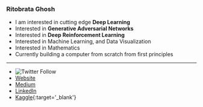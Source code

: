 ### Ritobrata Ghosh
- I am interested in cutting edge **Deep Learning**
- Interested in **Generative Adversarial Networks**
- Interested in **Deep Reinforcement Learning**
- Interested in Machine Learning, and Data Visualization
- Interested in Mathematics
- Currently building a computer from scratch from first principles

____
- ![Twitter Follow](https://img.shields.io/twitter/follow/AllesistKode?logoColor=%233283a8&style=for-the-badge&color=blue&logo=twitter)
- [Website](https://ghosh-r.github.io)
- [Medium](https://medium.com/@r-ghosh)
- [LinkedIn](https://www.linkedin.com/in/ritobrata-ghosh/)
- [Kaggle](https://www.kaggle.com/truthr){:target='_blank'}



<!--
**ghosh-r/ghosh-r** is a ✨ _special_ ✨ repository because its `README.md` (this file) appears on your GitHub profile.

Here are some ideas to get you started:

- 🔭 I’m currently working on ...
- 🌱 I’m currently learning ...
- 👯 I’m looking to collaborate on ...
- 🤔 I’m looking for help with ...
- 💬 Ask me about ...
- 📫 How to reach me: ...
- 😄 Pronouns: ...
- ⚡ Fun fact: ...
-->
